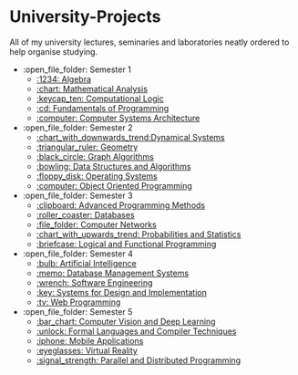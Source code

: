 # University-Projects

All of my university lectures, seminaries and laboratories neatly ordered to help organise studying.

<ul>
    <li>:open_file_folder: Semester 1
        <ul>
            <li>
                <a href="https://github.com/flaviu2001/University-Projects/tree/master/Semester%201/Algebra">
                    :1234: Algebra
                </a>
            </li>
            <li>
                <a href="https://github.com/flaviu2001/University-Projects/tree/master/Semester%201/Mathematical%20Analysis">
                    :chart: Mathematical Analysis
                </a>
            </li>
            <li>
                <a href="https://github.com/flaviu2001/University-Projects/tree/master/Semester%201/Computational%20Logic">
                    :keycap_ten: Computational Logic
                </a>
            </li>
            <li>
                <a href="https://github.com/flaviu2001/University-Projects/tree/master/Semester%201/Fundamentals%20of%20Programming">
                    :cd: Fundamentals of Programming
                </a>
            </li>
            <li>
                <a href="https://github.com/flaviu2001/University-Projects/tree/master/Semester%201/Computer%20Systems%20Architecture">
                    :computer: Computer Systems Architecture
                </a>
            </li>
        </ul>
    </li>
    <li>:open_file_folder: Semester 2
        <ul>
            <li>
                <a href="https://github.com/flaviu2001/University-Projects/tree/master/Semester%202/Dynamical%20Systems">
                    :chart_with_downwards_trend:Dynamical Systems
                </a>
            </li>
            <li>
                <a href="https://github.com/flaviu2001/University-Projects/tree/master/Semester%202/Geometry">
                    :triangular_ruler: Geometry
                </a>
            </li>
            <li>
                <a href="https://github.com/flaviu2001/University-Projects/tree/master/Semester%202/Graph%20Algorithms">
                    :black_circle: Graph Algorithms
                </a>
            </li>
            <li>
                <a href="https://github.com/flaviu2001/University-Projects/tree/master/Semester%202/Data%20Structures%20and%20Algorithms">
                    :bowling: Data Structures and Algorithms
                </a>
            </li>
            <li>
                <a href="https://github.com/flaviu2001/University-Projects/tree/master/Semester%202/Operating%20Systems">
                    :floppy_disk: Operating Systems
                </a>
            </li>
            <li>
                <a href="https://github.com/flaviu2001/University-Projects/tree/master/Semester%202/Object%20Oriented%20Programming">
                    :computer: Object Oriented Programming
                </a>
            </li>
        </ul>
    </li>
    <li>:open_file_folder: Semester 3
        <ul>
            <li>
                <a href="https://github.com/flaviu2001/University-Projects/tree/master/Semester%203/Advanced%20Programming%20Methods">
                    :clipboard: Advanced Programming Methods
                </a>
            </li>
            <li>
                <a href="https://github.com/flaviu2001/University-Projects/tree/master/Semester%203/Databases">
                    :roller_coaster: Databases
                </a>
            </li>
            <li>
                <a href="https://github.com/flaviu2001/University-Projects/tree/master/Semester%203/Computer%20Networks">
                    :file_folder: Computer Networks
                </a>
            </li>
            <li>
                <a href="https://github.com/flaviu2001/University-Projects/tree/master/Semester%203/Probabilities%20and%20Statistics">
                    :chart_with_upwards_trend: Probabilities and Statistics
                </a>
            </li>
            <li>
                <a href="https://github.com/flaviu2001/University-Projects/tree/master/Semester%203/Logical%20and%20Functional%20Programming">
                    :briefcase: Logical and Functional Programming
                </a>
            </li>
        </ul>
    </li>
    <li>:open_file_folder: Semester 4
        <ul>
            <li>
                <a href="https://github.com/flaviu2001/University-Projects/tree/master/Semester%204/Artificial%20Intelligence">
                    :bulb: Artificial Intelligence
                </a>
            </li>
            <li>
                <a href="https://github.com/flaviu2001/University-Projects/tree/master/Semester%204/Database%20Management%20Systems">
                    :memo: Database Management Systems
                </a>
            </li>
            <li>
                <a href="https://github.com/flaviu2001/University-Projects/tree/master/Semester%204/Software%20Engineering">
                    :wrench: Software Engineering
                </a>
            </li>
            <li>
                <a href="https://github.com/flaviu2001/University-Projects/tree/master/Semester%204/Systems%20for%20Design%20and%20Implementation">
                    :key: Systems for Design and Implementation
                </a>
            </li>
            <li>
                <a href="https://github.com/flaviu2001/University-Projects/tree/master/Semester%204/Web%20Programming">
                    :tv: Web Programming
                </a>
            </li>
        </ul>
    </li>
    <li>:open_file_folder: Semester 5
        <ul>
            <li>
                <a href="https://github.com/flaviu2001/University-Projects/tree/master/Semester%205/Computer%20Vision%20and%20Deep%20Learning">
                    :bar_chart: Computer Vision and Deep Learning
                </a>
            </li>
            <li>
                <a href="https://github.com/flaviu2001/University-Projects/tree/master/Semester%205/Formal%20Languages%20and%20Compiler%20Techniques">
                    :unlock: Formal Languages and Compiler Techniques
                </a>
            </li>
            <li>
                <a href="https://github.com/flaviu2001/University-Projects/tree/master/Semester%205/Mobile%20Applications">
                    :iphone: Mobile Applications
                </a>
            </li>
            <li>
                <a href="https://github.com/flaviu2001/University-Projects/tree/master/Semester%205/Virtual%20Reality">
                    :eyeglasses: Virtual Reality
                </a>
            </li>
            <li>
                <a href="https://github.com/flaviu2001/University-Projects/tree/master/Semester%205/Parallel%20and%20Distributed%20Programming">
                    :signal_strength: Parallel and Distributed Programming
                </a>
            </li>
        </ul>
    </li>
</ul>
